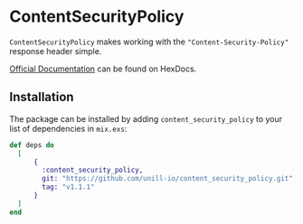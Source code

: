 # ContentSecurityPolicy

`ContentSecurityPolicy` makes working with the `"Content-Security-Policy"`
response header simple.

[Official Documentation](https://hexdocs.pm/content_security_policy/getting-started.html)
can be found on HexDocs.

## Installation

The package can be installed by adding `content_security_policy` to your list
of dependencies in `mix.exs`:

```elixir
def deps do
  [
      {
        :content_security_policy,
        git: "https://github.com/unill-io/content_security_policy.git",
        tag: "v1.1.1"
      }
  ]
end
```
